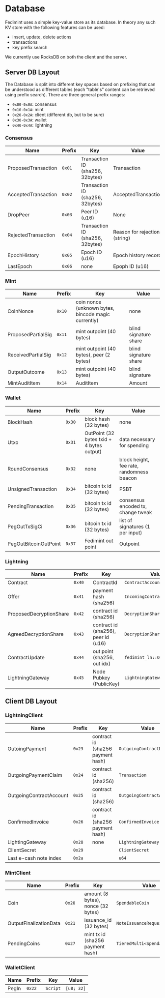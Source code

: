 # Database

Fedimint uses a simple key-value store as its database. In theory any such KV store with the following features can be used:

* insert, update, delete actions
* transactions
* key prefix search

We currently use RocksDB on both the client and the server.

## Server DB Layout
The Database is split into different key spaces based on prefixing that can be understood as different tables (each "table's" content can be retrieved using prefix search). There are three general prefix ranges:

* `0x00-0x0A`: consensus
* `0x10-0x1A`: mint
* `0x20-0x2A`: client (different db, but to be sure)
* `0x30-0x3A`: wallet
* `0x40-0x4A`: lightning

### Consensus

| Name                | Prefix | Key                              | Value                         |
|---------------------|--------|----------------------------------|-------------------------------|
| ProposedTransaction | `0x01` | Transaction ID (sha256, 32bytes) | Transaction                   |
| AcceptedTransaction | `0x02` | Transaction ID (sha256, 32bytes) | AcceptedTransaction           |
| DropPeer            | `0x03` | Peer ID (u16)                    | None                          |
| RejectedTransaction | `0x04` | Transaction ID (sha256, 32bytes) | Reason for rejection (string) |
| EpochHistory        | `0x05` | Epoch ID (u16)                   | Epoch history record          |
| LastEpoch           | `0x06` | none                             | Epoph ID (u16)                |

### Mint

| Name               | Prefix | Key                                                 | Value                 |
|--------------------|--------|-----------------------------------------------------|-----------------------|
| CoinNonce          | `0x10` | coin nonce (unknown bytes, bincode magic currently) | none                  |
| ProposedPartialSig | `0x11` | mint outpoint (40 bytes)                            | blind signature share |
| ReceivedPartialSig | `0x12` | mint outpoint (40 bytes), peer (2 bytes)            | blind signature share |
| OutputOutcome      | `0x13` | mint outpoint (40 bytes)                            | blind signature       |
| MintAuditItem      | `0x14` | AuditItem                                           | Amount                |

### Wallet

| Name                  | Prefix | Key                                       | Value                                     |
|-----------------------|--------|-------------------------------------------|-------------------------------------------|
| BlockHash             | `0x30` | block hash (32 bytes)                     | none                                      |
| Utxo                  | `0x31` | OutPoint (32 bytes txid + 4 bytes output) | data necessary for spending               |
| RoundConsensus        | `0x32` | none                                      | block height, fee rate, randomness beacon |
| UnsignedTransaction   | `0x34` | bitcoin tx id (32 bytes)                  | PSBT                                      |
| PendingTransaction    | `0x35` | bitcoin tx id (32 bytes)                  | consensus encoded tx, change tweak        |
| PegOutTxSigCi         | `0x36` | bitcoin tx id (32 bytes)                  | list of signatures (1 per input)          |
| PegOutBitcoinOutPoint | `0x37` | Fedimint out point                        | Outpoint                                  |

### Lightning

| Name                             | Prefix | Key                                 | Value                        |
|----------------------------------|--------|-------------------------------------|------------------------------|
| Contract                         | `0x40` | ContractId                          | `ContractAccount`            |
| Offer                            | `0x41` | payment hash (sha256)               | `IncomingContractOffer`      |
| ProposedDecryptionShare          | `0x42` | contract id (sha256)                | `DecryptionShare`            |
| AgreedDecryptionShare            | `0x43` | contract id (sha256), peer id (u16) | `DecryptionShare`            |
| ContractUpdate                   | `0x44` | out point (sha256, out idx)         | `fedimint_ln::OutputOutcome` |
| LightningGateway                 | `0x45` | Node Pubkey (PublicKey)             | `LightningGateway`           |

## Client DB Layout

### LightningClient
| Name                    | Prefix | Key                                | Value                        |
|-------------------------|--------|------------------------------------|------------------------------|
| OutoingPayment          | `0x23` | contract id (sha256 payment hash)  | `OutgoingContractData`       |
| OutgoingPaymentClaim    | `0x24` | contract id (sha256)               | `Transaction`                |
| OutgoingContractAccount | `0x25` | contract id (sha256)               | `OutgoingContractAccount`    |
| ConfirmedInvoice        | `0x26` | contract id (sha256 payment hash)  | `ConfirmedInvoice`           |
| LightingGateway         | `0x28` | none                               | `LightningGateway`           |
| ClientSecret            | `0x29` |                                    | `ClientSecret`               |
| Last e-cash note index  | `0x2a` |                                    | `u64`                        |

### MintClient
| Name                   | Prefix | Key                                | Value                        |
|------------------------|--------|------------------------------------|------------------------------|
| Coin                   | `0x20` | amount (8 bytes), nonce (32 bytes) | `SpendableCoin`              |
| OutputFinalizationData | `0x21` | issuance_id (32 bytes)             | `NoteIssuanceRequests`       |
| PendingCoins           | `0x27` | mint tx id (sha256 payment hash)   | `TieredMulti<SpendableCoin>` |

### WalletClient
| Name                    | Prefix | Key        | Value                        |
|-------------------------|--------|------------|------------------------------|
| PegIn                   | `0x22` | `Script`   | `[u8; 32]`                   |
